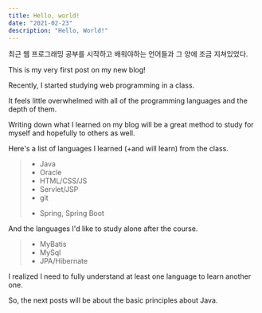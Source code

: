 ```yaml
---
title: Hello, world!
date: "2021-02-23"
description: "Hello, World!"
---
```


최근 웹 프로그래밍 공부를 시작하고 배워야하는 언어들과 그 양에 조금 지쳐있었다.




This is my very first post on my new blog!

Recently, I started studying web programming in a class.

It feels little overwhelmed with all of the programming languages and the depth of them.

Writing down what I learned on my blog will be a great method to study for myself and hopefully to others as well.

Here's a list of languages I learned (+and will learn) from the class. 

> - Java 
> - Oracle
> - HTML/CSS/JS
> - Servlet/JSP
> - git
> + Spring, Spring Boot

And the languages I'd like to study alone after the course.

> - MyBatis
> - MySql
> - JPA/Hibernate

I realized I need to fully understand at least one language to learn another one. 

So, the next posts will be about the basic principles about Java.









